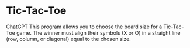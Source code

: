 # Tic-Tac-Toe
 ChatGPT This program allows you to choose the board size for a Tic-Tac-Toe game. The winner must align their symbols (X or O) in a straight line (row, column, or diagonal) equal to the chosen size.
